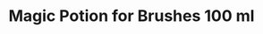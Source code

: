 ---
title: "Magic Potion for Brushes 100 ml"
price: "920.0" 
desc: "Tečnost za četkice"
img_path: "/assets/img/ABT117.jpg"
brand: Abteilung
available: true
special_offer: false
new: false
soon: false
cat: "ABTEILUNG-502"
subcat: "ABT-OSTALO"
subsubcat: ""
sifra: "ABT117"
---